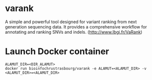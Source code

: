 # varank
A simple and powerful tool designed for variant ranking from next generation sequencing data. It provides a comprehensive workflow for annotating and ranking SNVs and indels.
(http://www.lbgi.fr/VaRank)

# Launch Docker container
```shell
ALAMUT_DIR=<DIR_ALAMUT>
docker run bioinfochrustrasbourg/varank -e ALAMUT=<ALAMUT_DIR> -v <ALAMUT_DIR>=<ALAMUT_DIR>
```
